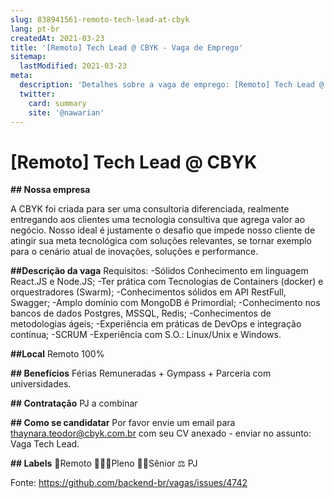 ```yaml
---
slug: 838941561-remoto-tech-lead-at-cbyk
lang: pt-br
createdAt: 2021-03-23
title: '[Remoto] Tech Lead @ CBYK - Vaga de Emprego'
sitemap:
  lastModified: 2021-03-23
meta:
  description: 'Detalhes sobre a vaga de emprego: [Remoto] Tech Lead @ CBYK'
  twitter:
    card: summary
    site: '@nawarian'
---
```


# [Remoto] Tech Lead @ CBYK

**## Nossa empresa**

A CBYK foi criada para ser uma consultoria diferenciada, realmente entregando aos clientes uma tecnologia consultiva que agrega valor ao negócio. Nosso ideal é justamente o desafio que impede nosso cliente de atingir sua meta tecnológica com soluções relevantes, se tornar exemplo para o cenário atual de inovações, soluções e performance.

**##Descrição da vaga**
Requisitos:
-Sólidos Conhecimento em linguagem React.JS e Node.JS;
-Ter prática com Tecnologias de Containers (docker) e orquestradores (Swarm);
-Conhecimentos sólidos em API RestFull, Swagger;
-Amplo domínio com MongoDB é Primordial;
-Conhecimento nos bancos de dados Postgres, MSSQL, Redis;
-Conhecimentos de metodologias ágeis;
-Experiência em práticas de DevOps e integração contínua;
-SCRUM
-Experiência com S.O.: Linux/Unix e Windows.

**##Local**
Remoto 100%

**## Benefícios**
Férias Remuneradas + Gympass + Parceria com universidades.

**## Contratação**
PJ a combinar

**## Como se candidatar**
Por favor envie um email para thaynara.teodor@cbyk.com.br com seu CV anexado - enviar no assunto: Vaga Tech Lead.

**## Labels**
🏢Remoto
👱🏽‍♂️Pleno
🧔🏽Sênior
⚖️ PJ

Fonte: https://github.com/backend-br/vagas/issues/4742
